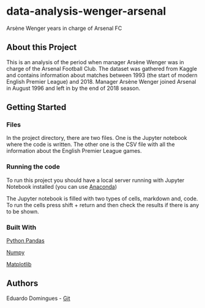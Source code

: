 # data-analysis-wenger-arsenal
Arsène Wenger years in charge of Arsenal FC 

## About this Project

This is an analysis of the period when manager Arsène Wenger was in charge of the Arsenal Football Club. The dataset was gathered from Kaggle and contains information about matches between 1993 (the start of modern English Premier League) and 2018. Manager Arsène Wenger joined Arsenal in August 1996 and left in by the end of 2018 season. 

## Getting Started

### Files

In the project directory, there are two files. One is the Jupyter notebook where the code is written. The other one is the CSV file with all the information about the English Premier League games. 

### Running the code

To run this project you should have a local server running with Jupyter Notebook installed (you can use [Anaconda](https://www.anaconda.com/distribution/))

The Jupyter notebook is filled with two types of cells, markdown and, code. To run the cells press shift + return and then check the results if there is any to be shown. 

### Built With 

[Python Pandas](https://pandas.pydata.org/) 

[Numpy](https://numpy.org/)

[Matplotlib](https://matplotlib.org/)

## Authors
Eduardo Domingues - [Git](https://github.com/eduardopd)
